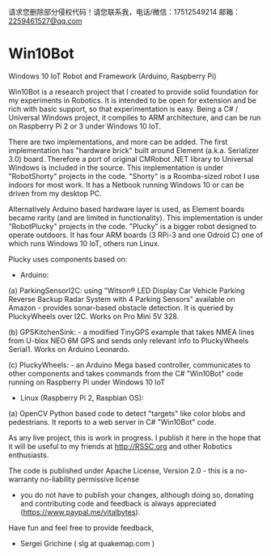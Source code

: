 请求您删除部分侵权代码！请您联系我，电话/微信：17512549214 邮箱：2259461527@qq.com

# Win10Bot
Windows 10 IoT Robot and Framework (Arduino, Raspberry Pi)

Win10Bot is a research project that I created to provide solid foundation for my experiments in Robotics.
It is intended to be open for extension and be rich with basic support, so that experimentation is easy.
Being a C# / Universal Windows project, it compiles to ARM architecture, and can be run on Raspberry Pi 2 or 3 under Windows 10 IoT.

There are two implementations, and more can be added. The first implementation has "hardware brick" built around Element (a.k.a. Serializer 3.0) board.
Therefore a port of original CMRobot .NET library to Universal Windows is included in the source. 
This implementation is under "RobotShorty" projects in the code. "Shorty" is a Roomba-sized robot I use indoors for most work.
It has a Netbook running Windows 10 or can be driven from my desktop PC.

Alternatively  Arduino based hardware layer is used, as Element boards became rarity (and are limited in functionality).
This implementation is under "RobotPlucky" projects in the code. "Plucky" is a bigger robot designed to operate outdoors.
It has four ARM boards (3 RPi-3 and one Odroid C) one of which runs Windows 10 IoT, others run Linux.

Plucky uses components based on:
- Arduino:

 (a) ParkingSensorI2C: using "Witson® LED Display Car Vehicle Parking Reverse Backup Radar System with 4 Parking Sensors" available on Amazon - provides sonar-based obstacle detection. It is queried by PluckyWheels over I2C. Works on Pro Mini 5V 328.
 
 (b) GPSKitchenSink: - a modified TinyGPS example that takes NMEA lines from U-blox NEO 6M GPS and sends only relevant info to PluckyWheels Serial1. Works on Arduino Leonardo.

 (c) PluckyWheels: - an Arduino Mega based controller, communicates to other components and takes commands from the C# "Win10Bot" code running on Raspberry Pi under Windows 10 IoT

- Linux (Raspberry Pi 2, Raspbian OS):

 (a) OpenCV Python based code to detect "targets" like color blobs and pedestrians. It reports to a web server in C# "Win10Bot" code.

As any live project, this is work in progress. I publish it here in the hope that it will be useful to
my friends at http://RSSC.org and other Robotics enthusiasts.

The code is published under Apache License, Version 2.0 - this is a no-warranty no-liability permissive license
- you do not have to publish your changes, although doing so, donating and contributing code and feedback is always appreciated (https://www.paypal.me/vitalbytes).

Have fun and feel free to provide feedback,
- Sergei Grichine   ( slg at quakemap.com )

